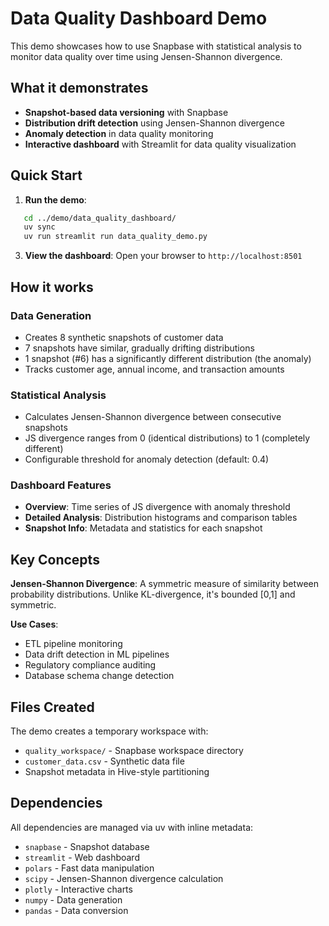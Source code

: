 # Data Quality Dashboard Demo

This demo showcases how to use Snapbase with statistical analysis to monitor data quality over time using Jensen-Shannon divergence.

## What it demonstrates

- **Snapshot-based data versioning** with Snapbase
- **Distribution drift detection** using Jensen-Shannon divergence
- **Anomaly detection** in data quality monitoring
- **Interactive dashboard** with Streamlit for data quality visualization

## Quick Start

1. **Run the demo**:
```bash
   cd ../demo/data_quality_dashboard/
   uv sync
   uv run streamlit run data_quality_demo.py
```

3. **View the dashboard**: Open your browser to `http://localhost:8501`

## How it works

### Data Generation
- Creates 8 synthetic snapshots of customer data
- 7 snapshots have similar, gradually drifting distributions  
- 1 snapshot (#6) has a significantly different distribution (the anomaly)
- Tracks customer age, annual income, and transaction amounts

### Statistical Analysis
- Calculates Jensen-Shannon divergence between consecutive snapshots
- JS divergence ranges from 0 (identical distributions) to 1 (completely different)
- Configurable threshold for anomaly detection (default: 0.4)

### Dashboard Features
- **Overview**: Time series of JS divergence with anomaly threshold
- **Detailed Analysis**: Distribution histograms and comparison tables
- **Snapshot Info**: Metadata and statistics for each snapshot

## Key Concepts

**Jensen-Shannon Divergence**: A symmetric measure of similarity between probability distributions. Unlike KL-divergence, it's bounded [0,1] and symmetric.

**Use Cases**:
- ETL pipeline monitoring
- Data drift detection in ML pipelines  
- Regulatory compliance auditing
- Database schema change detection

## Files Created

The demo creates a temporary workspace with:
- `quality_workspace/` - Snapbase workspace directory
- `customer_data.csv` - Synthetic data file
- Snapshot metadata in Hive-style partitioning

## Dependencies

All dependencies are managed via uv with inline metadata:
- `snapbase` - Snapshot database
- `streamlit` - Web dashboard
- `polars` - Fast data manipulation
- `scipy` - Jensen-Shannon divergence calculation
- `plotly` - Interactive charts
- `numpy` - Data generation
- `pandas` - Data conversion